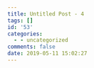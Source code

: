 ```yaml
---
title: Untitled Post - 4
tags: []
id: '53'
categories:
  - - uncategorized
comments: false
date: 2019-05-11 15:02:27
---
```

